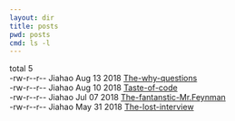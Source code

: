```yaml
---
layout: dir
title: posts
pwd: posts
cmd: ls -l
---
```


total 5   
\-rw\-r\-\-r\-\-  Jiahao  Aug 13 2018   [The-why-questions](the-why-questions)   
\-rw\-r\-\-r\-\-  Jiahao  Aug 10 2018   [Taste-of-code](taste-of-code)   
\-rw\-r\-\-r\-\-  Jiahao  Jul 07 2018   [The-fantanstic-Mr.Feynman](the-fantastic-feynman)   
\-rw\-r\-\-r\-\-  Jiahao  May 31 2018   [The-lost-interview](the-lost-interview)   
<!-- drwxr\-xr\-x  Jiahao  Feb 03 2018   [My-Chinese-posts](http://jujuba.me)    -->